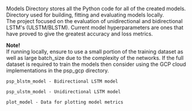 Models Directory stores all the Python code for all of the created models.
Directory used for building, fitting and evaluating models locally.
<br>
The project focused on the evaluation of unidirectional and bidirectional LSTM's (ULSTM/BLSTM).
Current model hyperparameters are ones that have proved to give the greatest accuracy and loss metrics.

**Note!** <br>
If running locally, ensure to use a small portion of the training dataset as well as large batch_size due to the complexity of the networks. If the full dataset is required to train the models then consider using the GCP cloud implementations in the psp_gcp directory.

```
psp_blstm_model - Bidirectional LSTM model
```

```
psp_ulstm_model - Unidirectional LSTM model
```

```
plot_model - Data for plotting model metrics

```

